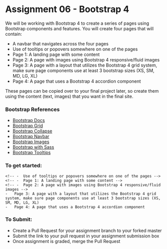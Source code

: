 # Assignment 06 - Bootstrap 4

We will be working with Bootstrap 4 to create a series of pages using Bootstrap components and features. You will create four pages that will contain:
- A navbar that navigates across the four pages
- Use of tooltips or popovers somewhere on one of the pages
- Page 1: A landing page with some content
- Page 2: A page with images using Bootstrap 4 responsive/fluid images
- Page 3: A page with a layout that utilizes the Bootstrap 4 grid system, make sure page components use at least 3 bootstrap sizes (XS, SM, MD, LG, XL)
- Page 4: A page that uses a Bootstrap 4 accordion component

These pages can be copied over to your final project later, so create them using the content (text, images) that you want in the final site.

### Bootstrap References
- [Bootstrap Docs](https://getbootstrap.com/docs/4.3/getting-started/introduction/)
- [Bootstrap Grid](https://getbootstrap.com/docs/4.3/layout/grid/)
- [Bootstrap Collapse](https://getbootstrap.com/docs/4.3/components/collapse/)
- [Bootstrap Navbar](https://getbootstrap.com/docs/4.3/components/navbar/)
- [Bootstrap Images](https://getbootstrap.com/docs/4.3/content/images/)
- [Bootstrap with Sass](https://getbootstrap.com/docs/4.3/getting-started/theming/#sass)
- [Bootstrap Tooltips](https://getbootstrap.com/docs/4.3/components/tooltips/)


### To get started:
<!-- - 	Fetch from the upstream master and merge with your local master as we start each lesson
-	In your forked repo, create a new branch off of master called `lesson-06` or similar
-   Navigate to the root folder of this assignment within terminal in your fork, `lesson06/assignment`
-   Run `npm install`
-   Run `npx gulp`
-   Start working with the files, browsersync will watch your SCSS/HTML files and reload on changes
- 	Add Bootstrap 4 to your project, look into the above Sass link to see how to add the Bootstrap styles in your SCSS
- 	Now, create 4 pages with the following requirements
	- 	A navbar that navigates across the four pages -->
	<!-- - 	Use of tooltips or popovers somewhere on one of the pages -->
	<!-- - 	Page 1: A landing page with some content -->
	<!-- - 	Page 2: A page with images using Bootstrap 4 responsive/fluid images -->
	- 	Page 3: A page with a layout that utilizes the Bootstrap 4 grid system, make sure page components use at least 3 bootstrap sizes (XS, SM, MD, LG, XL)
	- 	Page 4: A page that uses a Bootstrap 4 accordion component
<!-- - 	**Bonus:**  Use a Jumbotron on the landing page.  
- 	**Extra Bonus:**  Use a carousel slider. -->

### To Submit:
- Create a Pull Request for your assignment branch to your forked master
- Submit the link to your pull request in your assignment submission box
- Once assignment is graded, merge the Pull Request
